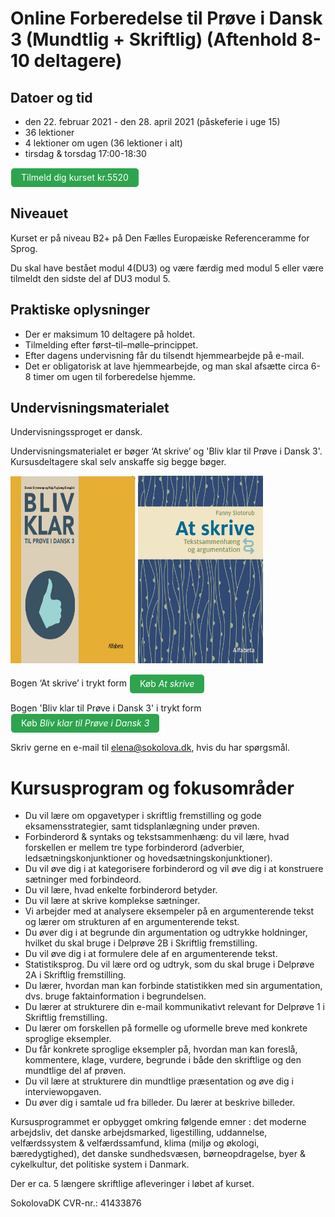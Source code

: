 # Online Forberedelse til Prøve i Dansk 3 (Mundtlig + Skriftlig) (Aftenhold 8-10 deltagere)

## Datoer og tid 
* den 22. februar 2021 - den 28. april 2021 (påskeferie i uge 15)
* 36 lektioner 
* 4 lektioner om ugen (36 lektioner i alt)
* tirsdag & torsdag 17:00-18:30 

<a class="btn" href="https://elenasokolova.podia.com/online-forberedelse-til-prove-i-dansk-3-mundtlig-skriftlig/buy"> Tilmeld dig kurset kr.5520
</a>

## Niveauet

Kurset er på niveau B2+ på Den Fælles Europæiske Referenceramme for Sprog.

Du skal have bestået modul 4(DU3) og være færdig med modul 5 eller være tilmeldt den sidste del af DU3 modul 5. 

## Praktiske oplysninger
* Der er maksimum 10 deltagere på holdet. 
* Tilmelding efter først–til–mølle–princippet.  
* Efter dagens undervisning får du tilsendt hjemmearbejde på e-mail. 
* Det er obligatorisk at lave hjemmearbejde, og man skal afsætte circa 6-8 timer om ugen til forberedelse hjemme.  

## Undervisningsmaterialet

Undervisningssproget er dansk.

Undervisningsmaterialet er bøger ‘At skrive’ og 'Bliv klar til Prøve i Dansk 3'. Kursusdeltagere skal selv anskaffe sig begge bøger.

<img src="bliv-klar-til-proeve-i-dansk-3_billede.jpg" alt="Bliv klar til Prøve i Dansk 3" width="200" height="300" />

<img src="at-skrive-forside.jpg" alt="At skrive" width="200" height="300" />

Bogen ‘At skrive’  i trykt form  <a class="btn" href="https://praxis.dk/skrive#">Køb *At skrive*</a> 

Bogen 'Bliv klar til Prøve i Dansk 3' i trykt form  <a class="btn" href="https://praxis.dk/bliv-klar-til-proeve-i-dansk-3#">Køb *Bliv klar til Prøve i Dansk 3*</a> 


Skriv gerne en e-mail til [elena@sokolova.dk](mailto:elena@sokolova.dk), hvis du har spørgsmål. 

<style>
.btn {
  color: white;
  background-color: #2ea44f;
  border-color: rgba(27,31,35,.1);
  box-shadow: 0 0px 0 rgba(27,31,35,.1),inset 0 1px 0 hsla(0,0%,100%,.03);
  position: relative;
  display: inline-block;
  padding: 5px 16px;
  font-size: 14px
  font-weight: 500;
  line-height: 20px;
  white-space: nowrap;
  vertical-align: middle;
  cursor: pointer;
  border: 1px solid;
  border-radius: 6px;
  text-decoration: none;
}
</style>

# Kursusprogram og fokusområder

* Du vil lære om opgavetyper i skriftlig fremstilling og gode eksamensstrategier, samt tidsplanlægning under prøven. 
* Forbinderord & syntaks og tekstsammenhæng: du vil lære, hvad forskellen er mellem tre type forbinderord (adverbier, ledsætningskonjunktioner og hovedsætningskonjunktioner). 
* Du vil øve dig i at kategorisere forbinderord og vil øve dig i at konstruere sætninger med forbindeord. 
* Du vil lære, hvad enkelte forbinderord betyder.
* Du vil lære at skrive komplekse sætninger.   
* Vi arbejder med at analysere eksempeler på en argumenterende tekst og lærer om strukturen af en argumenterende tekst. 
* Du øver dig i at begrunde din argumentation og udtrykke holdninger, hvilket du skal bruge i Delprøve 2B i Skriftlig fremstilling.
* Du vil øve dig i at formulere dele af en argumenterende tekst. 
* Statistiksprog. Du vil lære ord og udtryk, som du skal bruge i Delprøve 2A i Skriftlig fremstilling. 
* Du lærer, hvordan man kan forbinde statistikken med sin argumentation, dvs. bruge faktainformation i begrundelsen. 
* Du lærer at strukturere din e-mail kommunikativt relevant for Delprøve 1 i Skriftlig fremstilling.
* Du lærer om forskellen på formelle og uformelle breve med konkrete sproglige eksempler.  
* Du får konkrete sproglige eksempler på, hvordan man kan foreslå, kommentere, klage, vurdere, begrunde i både den skriftlige og den mundtlige del af prøven. 
* Du vil lære at strukturere din mundtlige præsentation og øve dig i interviewopgaven.
* Du øver dig i samtale ud fra billeder. Du lærer at beskrive billeder.  

Kursusprogrammet er opbygget omkring følgende emner : det moderne arbejdsliv, det danske arbejdsmarked, ligestilling, uddannelse, velfærdssystem & velfærdssamfund, klima (miljø og økologi, bæredygtighed), det danske sundhedsvæsen, børneopdragelse, byer & cykelkultur, det politiske system i Danmark. 

Der er ca. 5 længere skriftlige afleveringer i løbet af kurset. 

SokolovaDK CVR-nr.: 41433876
